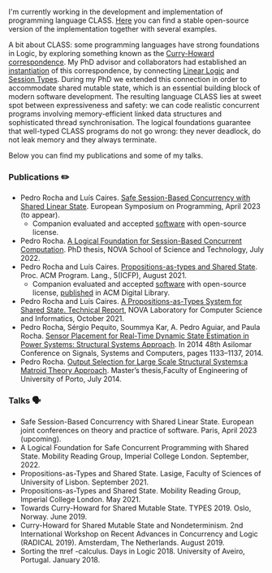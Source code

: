 I'm currently working in
the development and implementation of programming language CLASS. [Here](http://ctp.di.fct.unl.pt/CLASS/) you can find a stable open-source version of the implementation together with several examples. 

A bit about CLASS: some programming languages have strong foundations in Logic,
by exploring something known as the [Curry-Howard correspondence](https://en.wikipedia.org/wiki/Curry%E2%80%93Howard_correspondence). My PhD advisor 
and collaborators had established an [instantiation](https://link.springer.com/chapter/10.1007/978-3-642-15375-4_16) of this correspondence, by connecting
[Linear Logic](https://en.wikipedia.org/wiki/Linear_logic) and [Session Types](https://en.wikipedia.org/wiki/Session_type). During my PhD we extended this connection in order 
to accommodate shared mutable state, which is an essential building block
of modern software development. The resulting language CLASS lies at sweet spot 
between expressiveness and safety: we can code 
realistic concurrent programs involving memory-efficient linked data structures and sophisticated thread synchronisation. The logical foundations guarantee that well-typed 
CLASS programs do not go wrong: they never deadlock, do not leak memory and they always terminate. 

Below you can find my publications and some of my talks.  

### Publications ✏️

* Pedro Rocha and Luís Caires. [Safe Session-Based Concurrency with Shared Linear State](http://ctp.di.fct.unl.pt/CLASS/CLASS-NOV22.pdf). European Symposium on Programming, April 2023 (to appear). 
    * Companion evaluated and accepted [software](https://doi.org/10.5281/zenodo.7506064) with open-source license. 
* Pedro Rocha. [A Logical Foundation for Session-Based Concurrent Computation](http://hdl.handle.net/10362/146523). PhD thesis, NOVA School of Science and Technology, July 2022. 
* Pedro Rocha and Luís Caires. [Propositions-as-types and Shared State](https://doi.org/10.1145/3473584). Proc. ACM Program. Lang., 5(ICFP), August 2021. 
    * Companion evaluated and accepted [software](https://doi.org/10.5281/zenodo.5037493) with open-source license, [published](https://dl.acm.org/do/10.5281/zenodo.5037493/full/) in ACM Digital Library.
* Pedro Rocha and Luís Caires. [A Propositions-as-Types System for Shared State. Technical Report](http://ctp.di.fct.unl.pt/~lcaires/papers/PTSStech-report2021.pdf), NOVA Laboratory for Computer Science and Informatics, October 2021. 
* Pedro Rocha, Sérgio Pequito, Soummya Kar, A. Pedro Aguiar, and Paula Rocha. [Sensor Placement for Real-Time Dynamic State Estimation in Power Systems: Structural Systems Approach](https://ieeexplore.ieee.org/abstract/document/7094634). In 2014 48th Asilomar Conference on Signals, Systems and Computers, pages 1133–1137, 2014. 
* Pedro Rocha. [Output Selection for Large Scale Structural Systems:a Matroid Theory Approach](https://repositorio-aberto.up.pt/handle/10216/73404). Master’s thesis,Faculty of Engineering of University of Porto, July 2014. 

### Talks 🗣

* Safe Session-Based Concurrency with Shared Linear State. European joint conferences on theory and practice of software. Paris, April 2023 (upcoming). 
* A Logical Foundation for Safe Concurrent Programming with Shared State. Mobility Reading Group, Imperial College London. September, 2022.
* Propositions-as-Types and Shared State. Lasige, Faculty of Sciences of University of Lisbon. September 2021.
* Propositions-as-Types and Shared State. Mobility Reading Group, Imperial College London. May 2021.
* Towards Curry-Howard for Shared Mutable State. TYPES 2019. Oslo, Norway. June 2019.
* Curry-Howard for Shared Mutable State and Nondeterminism. 2nd International Workshop on Recent Advances in Concurrency and Logic (RADICAL 2019). Amsterdam, The Netherlands. August 2019.
* Sorting the πref -calculus. Days in Logic 2018. University of Aveiro, Portugal. January 2018.